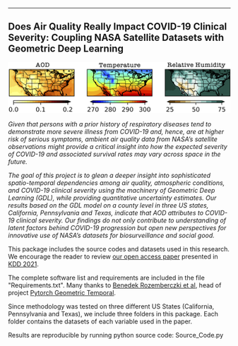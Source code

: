 ----------------------------------------------------------------------------
Does Air Quality Really Impact COVID-19 Clinical Severity:
Coupling NASA Satellite Datasets with Geometric Deep Learning
----------------------------------------------------------------------------

![alt text](https://github.com/Covid-19-papers/Does-Air-Quality-Really-Impact-COVID-19-Clinical-Severity/blob/main/Atmospheric_Variables.png?raw=true)

*Given that persons with a prior history of respiratory diseases tend to demonstrate more severe illness from COVID-19 and, hence, are at higher risk of serious symptoms, ambient air quality data from NASA’s satellite observations might provide a critical insight into how the expected severity of COVID-19 and associated survival rates may vary across space in the future.* 

*The goal of this project is to glean a deeper insight into sophisticated spatio-temporal dependencies among air quality, atmospheric conditions, and COVID-19 clinical severity using the machinery of Geometric Deep Learning (GDL), while providing quantitative uncertainty estimates. Our results based on the GDL model on a county level in three US states, California, Pennsylvania and Texas, indicate that AOD attributes to COVID-19 clinical severity. Our findings do not only contribute to understanding of latent factors behind COVID-19 progression but open new perspectives for innovative use of NASA’s datasets for biosurveillance and social good.*

This package includes the source codes and datasets used in this research. 
We encourage the reader to review [our open access paper](https://doi.org/10.1145/3447548.3467207) presented in [KDD 2021](https://kdd.org/kdd2021/).

The complete software list and requirements are included in the file "Requirements.txt".
Many thanks to [Benedek Rozemberczki et al](https://arxiv.org/abs/2104.07788), head of project [Pytorch Geometric Temporal](https://github.com/benedekrozemberczki/pytorch_geometric_temporal).

Since methodology was tested on three different US States (California, Pennsylvania and Texas), we include three folders in this package. Each folder contains the datasets of each variable used in the paper.

Results are reproducible by running python source code: Source_Code.py



